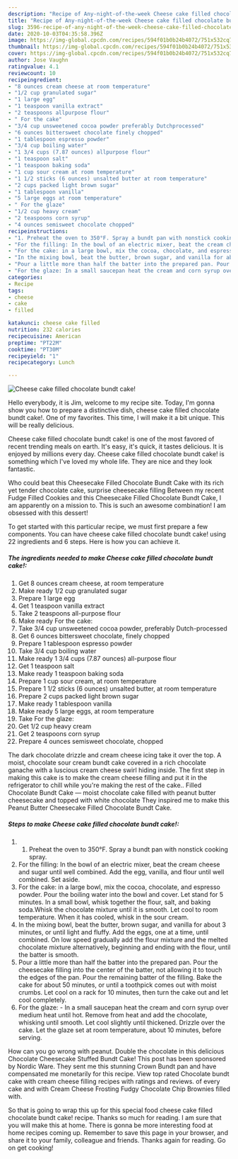 ```yaml
---
description: "Recipe of Any-night-of-the-week Cheese cake filled chocolate bundt cake!"
title: "Recipe of Any-night-of-the-week Cheese cake filled chocolate bundt cake!"
slug: 3596-recipe-of-any-night-of-the-week-cheese-cake-filled-chocolate-bundt-cake
date: 2020-10-03T04:35:58.396Z
image: https://img-global.cpcdn.com/recipes/594f01b0b24b4072/751x532cq70/cheese-cake-filled-chocolate-bundt-cake-recipe-main-photo.jpg
thumbnail: https://img-global.cpcdn.com/recipes/594f01b0b24b4072/751x532cq70/cheese-cake-filled-chocolate-bundt-cake-recipe-main-photo.jpg
cover: https://img-global.cpcdn.com/recipes/594f01b0b24b4072/751x532cq70/cheese-cake-filled-chocolate-bundt-cake-recipe-main-photo.jpg
author: Jose Vaughn
ratingvalue: 4.1
reviewcount: 10
recipeingredient:
- "8 ounces cream cheese at room temperature"
- "1/2 cup granulated sugar"
- "1 large egg"
- "1 teaspoon vanilla extract"
- "2 teaspoons allpurpose flour"
- " For the cake"
- "3/4 cup unsweetened cocoa powder preferably Dutchprocessed"
- "6 ounces bittersweet chocolate finely chopped"
- "1 tablespoon espresso powder"
- "3/4 cup boiling water"
- "1 3/4 cups (7.87 ounces) allpurpose flour"
- "1 teaspoon salt"
- "1 teaspoon baking soda"
- "1 cup sour cream at room temperature"
- "1 1/2 sticks (6 ounces) unsalted butter at room temperature"
- "2 cups packed light brown sugar"
- "1 tablespoon vanilla"
- "5 large eggs at room temperature"
- " For the glaze"
- "1/2 cup heavy cream"
- "2 teaspoons corn syrup"
- "4 ounces semisweet chocolate chopped"
recipeinstructions:
- "1. Preheat the oven to 350°F. Spray a bundt pan with nonstick cooking spray."
- "For the filling: In the bowl of an electric mixer, beat the cream cheese and sugar until well combined. Add the egg, vanilla, and flour until well combined. Set aside."
- "For the cake: in a large bowl, mix the cocoa, chocolate, and espresso powder. Pour the boiling water into the bowl and cover. Let stand for 5 minutes. In a small bowl, whisk together the flour, salt, and baking soda.Whisk the chocolate mixture until it is smooth. Let cool to room temperature. When it has cooled, whisk in the sour cream."
- "In the mixing bowl, beat the butter, brown sugar, and vanilla for about 3 minutes, or until light and fluffy. Add the eggs, one at a time, until combined. On low speed gradually add the flour mixture and the melted chocolate mixture alternatively, beginning and ending with the flour, until the batter is smooth."
- "Pour a little more than half the batter into the prepared pan. Pour the cheesecake filling into the center of the batter, not allowing it to touch the edges of the pan. Pour the remaining batter of the filling. Bake the cake for about 50 minutes, or until a toothpick comes out with moist crumbs. Let cool on a rack for 10 minutes, then turn the cake out and let cool completely."
- "For the glaze: In a small saucepan heat the cream and corn syrup over medium heat until hot. Remove from heat and add the chocolate, whisking until smooth. Let cool slightly until thickened. Drizzle over the cake. Let the glaze set at room temperature, about 10 minutes, before serving."
categories:
- Recipe
tags:
- cheese
- cake
- filled

katakunci: cheese cake filled 
nutrition: 232 calories
recipecuisine: American
preptime: "PT22M"
cooktime: "PT30M"
recipeyield: "1"
recipecategory: Lunch

---
```



![Cheese cake filled chocolate bundt cake!](https://img-global.cpcdn.com/recipes/594f01b0b24b4072/751x532cq70/cheese-cake-filled-chocolate-bundt-cake-recipe-main-photo.jpg)

Hello everybody, it is Jim, welcome to my recipe site. Today, I'm gonna show you how to prepare a distinctive dish, cheese cake filled chocolate bundt cake!. One of my favorites. This time, I will make it a bit unique. This will be really delicious.

Cheese cake filled chocolate bundt cake! is one of the most favored of recent trending meals on earth. It's easy, it's quick, it tastes delicious. It is enjoyed by millions every day. Cheese cake filled chocolate bundt cake! is something which I've loved my whole life. They are nice and they look fantastic.

Who could beat this Cheesecake Filled Chocolate Bundt Cake with its rich yet tender chocolate cake, surprise cheesecake filling Between my recent Fudge Filled Cookies and this Cheesecake Filled Chocolate Bundt Cake, I am apparently on a mission to. This is such an awesome combination! I am obsessed with this dessert!


To get started with this particular recipe, we must first prepare a few components. You can have cheese cake filled chocolate bundt cake! using 22 ingredients and 6 steps. Here is how you can achieve it.

<!--inarticleads1-->

##### The ingredients needed to make Cheese cake filled chocolate bundt cake!:

1. Get 8 ounces cream cheese, at room temperature
1. Make ready 1/2 cup granulated sugar
1. Prepare 1 large egg
1. Get 1 teaspoon vanilla extract
1. Take 2 teaspoons all-purpose flour
1. Make ready  For the cake:
1. Take 3/4 cup unsweetened cocoa powder, preferably Dutch-processed
1. Get 6 ounces bittersweet chocolate, finely chopped
1. Prepare 1 tablespoon espresso powder
1. Take 3/4 cup boiling water
1. Make ready 1 3/4 cups (7.87 ounces) all-purpose flour
1. Get 1 teaspoon salt
1. Make ready 1 teaspoon baking soda
1. Prepare 1 cup sour cream, at room temperature
1. Prepare 1 1/2 sticks (6 ounces) unsalted butter, at room temperature
1. Prepare 2 cups packed light brown sugar
1. Make ready 1 tablespoon vanilla
1. Make ready 5 large eggs, at room temperature
1. Take  For the glaze:
1. Get 1/2 cup heavy cream
1. Get 2 teaspoons corn syrup
1. Prepare 4 ounces semisweet chocolate, chopped


The dark chocolate drizzle and cream cheese icing take it over the top. A moist, chocolate sour cream bundt cake covered in a rich chocolate ganache with a luscious cream cheese swirl hiding inside. The first step in making this cake is to make the cream cheese filling and put it in the refrigerator to chill while you&#39;re making the rest of the cake.. Filled Chocolate Bundt Cake — moist chocolate cake filled with peanut butter cheesecake and topped with white chocolate They inspired me to make this Peanut Butter Cheesecake Filled Chocolate Bundt Cake. 

<!--inarticleads2-->

##### Steps to make Cheese cake filled chocolate bundt cake!:

1. 1. Preheat the oven to 350°F. Spray a bundt pan with nonstick cooking spray.
1. For the filling: In the bowl of an electric mixer, beat the cream cheese and sugar until well combined. Add the egg, vanilla, and flour until well combined. Set aside.
1. For the cake: in a large bowl, mix the cocoa, chocolate, and espresso powder. Pour the boiling water into the bowl and cover. Let stand for 5 minutes. In a small bowl, whisk together the flour, salt, and baking soda.Whisk the chocolate mixture until it is smooth. Let cool to room temperature. When it has cooled, whisk in the sour cream.
1. In the mixing bowl, beat the butter, brown sugar, and vanilla for about 3 minutes, or until light and fluffy. Add the eggs, one at a time, until combined. On low speed gradually add the flour mixture and the melted chocolate mixture alternatively, beginning and ending with the flour, until the batter is smooth.
1. Pour a little more than half the batter into the prepared pan. Pour the cheesecake filling into the center of the batter, not allowing it to touch the edges of the pan. Pour the remaining batter of the filling. Bake the cake for about 50 minutes, or until a toothpick comes out with moist crumbs. Let cool on a rack for 10 minutes, then turn the cake out and let cool completely.
1. For the glaze: - In a small saucepan heat the cream and corn syrup over medium heat until hot. Remove from heat and add the chocolate, whisking until smooth. Let cool slightly until thickened. Drizzle over the cake. Let the glaze set at room temperature, about 10 minutes, before serving.


How can you go wrong with peanut. Double the chocolate in this delicious Chocolate Cheesecake Stuffed Bundt Cake! This post has been sponsored by Nordic Ware. They sent me this stunning Crown Bundt pan and have compensated me monetarily for this recipe. View top rated Chocolate bundt cake with cream cheese filling recipes with ratings and reviews. of every cake and with Cream Cheese Frosting Fudgy Chocolate Chip Brownies filled with. 

So that is going to wrap this up for this special food cheese cake filled chocolate bundt cake! recipe. Thanks so much for reading. I am sure that you will make this at home. There is gonna be more interesting food at home recipes coming up. Remember to save this page in your browser, and share it to your family, colleague and friends. Thanks again for reading. Go on get cooking!
